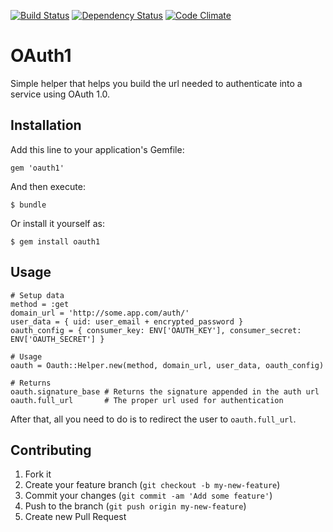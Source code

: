 [![Build Status](https://travis-ci.org/lunks/oauth1.svg?branch=master)](https://travis-ci.org/lunks/oauth1)
[![Dependency Status](https://gemnasium.com/lunks/oauth1.svg)](https://gemnasium.com/lunks/oauth1)
[![Code Climate](https://codeclimate.com/github/lunks/oauth1/badges/gpa.svg)](https://codeclimate.com/github/lunks/oauth1)

# OAuth1

Simple helper that helps you build the url needed to authenticate into a service using OAuth 1.0.

## Installation

Add this line to your application's Gemfile:

    gem 'oauth1'

And then execute:

    $ bundle

Or install it yourself as:

    $ gem install oauth1

## Usage

    # Setup data
    method = :get
    domain_url = 'http://some.app.com/auth/'
    user_data = { uid: user_email + encrypted_password }
    oauth_config = { consumer_key: ENV['OAUTH_KEY'], consumer_secret: ENV['OAUTH_SECRET'] }

    # Usage
    oauth = Oauth::Helper.new(method, domain_url, user_data, oauth_config)

    # Returns
    oauth.signature_base # Returns the signature appended in the auth url
    oauth.full_url       # The proper url used for authentication


After that, all you need to do is to redirect the user to `oauth.full_url`.


## Contributing

1. Fork it
2. Create your feature branch (`git checkout -b my-new-feature`)
3. Commit your changes (`git commit -am 'Add some feature'`)
4. Push to the branch (`git push origin my-new-feature`)
5. Create new Pull Request
